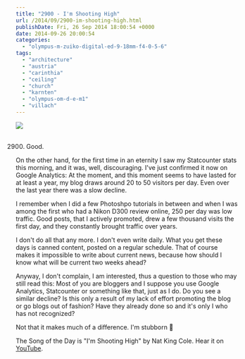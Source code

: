 ```yaml
---
title: "2900 - I'm Shooting High"
url: /2014/09/2900-im-shooting-high.html
publishDate: Fri, 26 Sep 2014 18:00:54 +0000
date: 2014-09-26 20:00:54
categories: 
  - "olympus-m-zuiko-digital-ed-9-18mm-f4-0-5-6"
tags: 
  - "architecture"
  - "austria"
  - "carinthia"
  - "ceiling"
  - "church"
  - "karnten"
  - "olympus-om-d-e-m1"
  - "villach"
---
```

<div class="container">
<div class="center"><a target="_blank" href="https://d25zfm9zpd7gm5.cloudfront.net/1200x1200/2014/20140907_122911_lr.jpg"><img src="https://d25zfm9zpd7gm5.cloudfront.net/0600x0600/2014/20140907_122911_lr.jpg" /></a></div>
</div>
<br />

2900. Good. 

On the other hand, for the first time in an eternity I saw my Statcounter stats this morning, and it was, well, discouraging. I've just confirmed it now on Google Analytics: At the moment, and this moment seems to have lasted for at least a year, my blog draws around 20 to 50 visitors per day. Even over the last year there was a slow decline.

I remember when I did a few Photoshpo tutorials in between and when I was among the first who had a Nikon D300 review online, 250 per day was low traffic. Good posts, that I actively promoted, drew a few thousand visits the first day, and they constantly brought traffic over years.

I don't do all that any more. I don't even write daily. What you get these days is canned content, posted on a regular schedule. That of course makes it impossible to write about current news, because how should I know what will be current two weeks ahead?

Anyway, I don't complain, I am interested, thus a question to those who may still read this: Most of you are bloggers and I suppose you use Google Analytics, Statcounter or something like that, just as I do. Do you see a similar decline? Is this only a result of my lack of effort promoting the blog or go blogs out of fashion? Have they already done so and it's only I who has not recognized?

Not that it makes much of a difference. I'm stubborn 🙂

The Song of the Day is "I'm Shooting High" by Nat King Cole. Hear it on <a href="https://www.youtube.com/watch?v=dio7J0Q86Rc" target="_blank">YouTube</a>.
